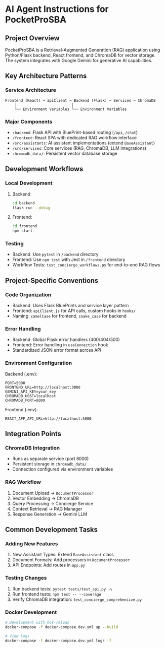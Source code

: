 # AI Agent Instructions for PocketProSBA

## Project Overview
PocketProSBA is a Retrieval-Augmented Generation (RAG) application using Python/Flask backend, React frontend, and ChromaDB for vector storage. The system integrates with Google Gemini for generative AI capabilities.

## Key Architecture Patterns

### Service Architecture
```
Frontend (React) → apiClient → Backend (Flask) → Services → ChromaDB
    │                         │
    └── Environment Variables └── Environment Variables
```

### Major Components
- `/backend`: Flask API with BluePrint-based routing (`/api`, `/chat`)
- `/frontend`: React SPA with dedicated RAG workflow interface
- `/src/assistants`: AI assistant implementations (extend `BaseAssistant`)
- `/src/services`: Core services (RAG, ChromaDB, LLM integrations)
- `chromadb_data/`: Persistent vector database storage

## Development Workflows

### Local Development
1. Backend: 
   ```bash
   cd backend
   flask run --debug
   ```
2. Frontend:
   ```bash
   cd frontend
   npm start
   ```

### Testing
- Backend: Use `pytest` in `/backend` directory
- Frontend: Use `npm test` with Jest in `/frontend` directory
- Workflow Tests: `test_concierge_workflows.py` for end-to-end RAG flows

## Project-Specific Conventions

### Code Organization
- Backend: Uses Flask BluePrints and service layer pattern
- Frontend: `apiClient.js` for API calls, custom hooks in `hooks/`
- Naming: `camelCase` for frontend, `snake_case` for backend

### Error Handling
- Backend: Global Flask error handlers (400/404/500)
- Frontend: Error handling in `useConnection` hook
- Standardized JSON error format across API

### Environment Configuration
Backend (.env):
```
PORT=5000
FRONTEND_URL=http://localhost:3000
GEMINI_API_KEY=your_key
CHROMADB_HOST=localhost
CHROMADB_PORT=8000
```

Frontend (.env):
```
REACT_APP_API_URL=http://localhost:5000
```

## Integration Points

### ChromaDB Integration
- Runs as separate service (port 8000)
- Persistent storage in `chromadb_data/`
- Connection configured via environment variables

### RAG Workflow
1. Document Upload → `DocumentProcessor`
2. Vector Embedding → ChromaDB
3. Query Processing → Concierge Service
4. Context Retrieval → RAG Manager
5. Response Generation → Gemini LLM

## Common Development Tasks

### Adding New Features
1. New Assistant Types: Extend `BaseAssistant` class
2. Document Formats: Add processors in `DocumentProcessor`
3. API Endpoints: Add routes in `app.py`

### Testing Changes
1. Run backend tests: `pytest tests/test_api.py -v`
2. Run frontend tests: `npm test -- --coverage`
3. Verify ChromaDB integration: `test_concierge_comprehensive.py`

### Docker Development
```bash
# Development with hot-reload
docker-compose -f docker-compose.dev.yml up --build

# View logs
docker-compose -f docker-compose.dev.yml logs -f
```